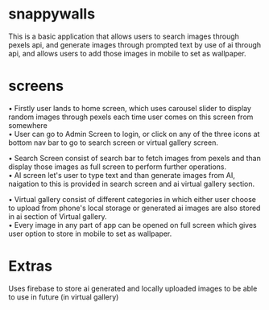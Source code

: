 # snappywalls
This is a basic application that allows users to search images through pexels api, and generate images through prompted text by use of ai through api, and allows users to add those images in mobile to set as wallpaper.

# screens

• Firstly user lands to home screen, which uses carousel slider to display random images through pexels each time user comes on this screen from somewhere  
• User can go to Admin Screen to login, or click on any of the three icons at bottom nav bar to go to search screen or virtual gallery screen.  
  
• Search Screen consist of search bar to fetch images from pexels and than display those images as full screen to perform further operations.  
• AI screen let's user to type text and than generate images from AI, naigation to this is provided in search screen and ai virtual gallery section.  
  
• Virtual gallery consist of different categories in which either user choose to upload from phone's local storage or generated ai images are also stored in ai section of Virtual gallery.   
• Every image in any part of app can be opened on full screen which gives user option to store in mobile to set as wallpaper.

# Extras
Uses firebase to store ai generated and locally uploaded images to be able to use in future (in virtual gallery)

